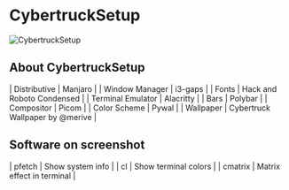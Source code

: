 # CybertruckSetup

![CybertruckSetup](https://github.com/merive-inc/dotfiles/blob/main/CybertruckSetup/setup.png)

## About CybertruckSetup

| Distributive      | Manjaro                         |
| Window Manager    | i3-gaps                         |
| Fonts             | Hack and Roboto Condensed       |
| Terminal Emulator | Alacritty                       |
| Bars              | Polybar                         |
| Compositor        | Picom                           |
| Color Scheme      | Pywal                           |
| Wallpaper         | Cybertruck Wallpaper by @merive |

## Software on screenshot

| pfetch  | Show system info          |
| cl      | Show terminal colors      |
| cmatrix | Matrix effect in terminal |
